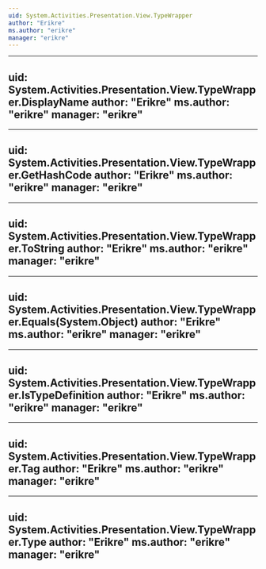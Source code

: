 ```yaml
---
uid: System.Activities.Presentation.View.TypeWrapper
author: "Erikre"
ms.author: "erikre"
manager: "erikre"
---
```


---
uid: System.Activities.Presentation.View.TypeWrapper.DisplayName
author: "Erikre"
ms.author: "erikre"
manager: "erikre"
---

---
uid: System.Activities.Presentation.View.TypeWrapper.GetHashCode
author: "Erikre"
ms.author: "erikre"
manager: "erikre"
---

---
uid: System.Activities.Presentation.View.TypeWrapper.ToString
author: "Erikre"
ms.author: "erikre"
manager: "erikre"
---

---
uid: System.Activities.Presentation.View.TypeWrapper.Equals(System.Object)
author: "Erikre"
ms.author: "erikre"
manager: "erikre"
---

---
uid: System.Activities.Presentation.View.TypeWrapper.IsTypeDefinition
author: "Erikre"
ms.author: "erikre"
manager: "erikre"
---

---
uid: System.Activities.Presentation.View.TypeWrapper.Tag
author: "Erikre"
ms.author: "erikre"
manager: "erikre"
---

---
uid: System.Activities.Presentation.View.TypeWrapper.Type
author: "Erikre"
ms.author: "erikre"
manager: "erikre"
---
